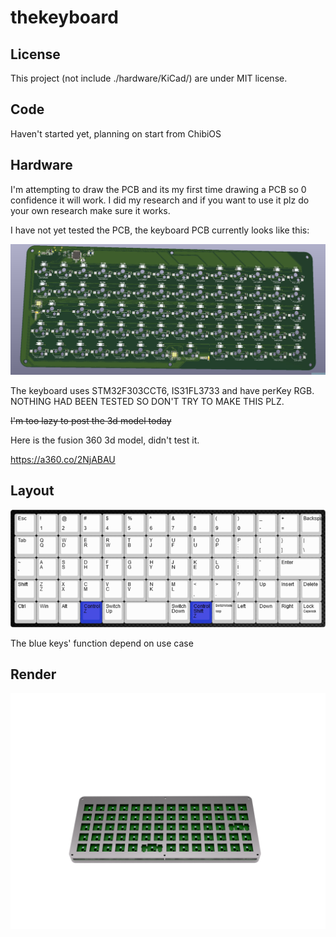 # thekeyboard

## License

This project (not include ./hardware/KiCad/) are under MIT license.

## Code

Haven't started yet, planning on start from ChibiOS



## Hardware

I'm attempting to draw the PCB and its my first time drawing a PCB so 0 confidence it will work. I did my research and if you want to use it plz do your own research make sure it works.

I have not yet tested the PCB, the keyboard PCB currently looks like this:

![PCB](.\picture\PCB.jpg)

The keyboard uses STM32F303CCT6, IS31FL3733 and have perKey RGB. NOTHING HAD BEEN TESTED SO DON'T TRY TO MAKE THIS PLZ.



~~I'm too lazy to post the 3d model today~~

Here is the fusion 360 3d model, didn't test it.

https://a360.co/2NjABAU

## Layout

![keyboard-layout](.\picture\keyboard-layout.png)

The blue keys' function depend on use case

## Render

![2020-Jan-12_06-25-50AM-000_CustomizedView24958762938_png_alpha](.\picture\2020-Jan-12_06-25-50AM-000_CustomizedView24958762938_png_alpha.png)